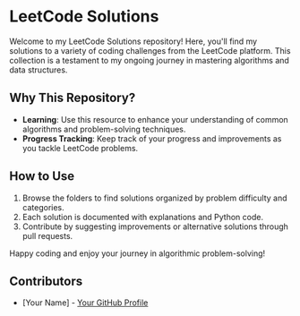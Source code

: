 # LeetCode Solutions

Welcome to my LeetCode Solutions repository! Here, you'll find my solutions to a variety of coding challenges from the LeetCode platform. This collection is a testament to my ongoing journey in mastering algorithms and data structures.

## Why This Repository?

- **Learning**: Use this resource to enhance your understanding of common algorithms and problem-solving techniques.
- **Progress Tracking**: Keep track of your progress and improvements as you tackle LeetCode problems.

## How to Use

1. Browse the folders to find solutions organized by problem difficulty and categories.
2. Each solution is documented with explanations and Python code.
3. Contribute by suggesting improvements or alternative solutions through pull requests.

Happy coding and enjoy your journey in algorithmic problem-solving!

## Contributors

- [Your Name] - [Your GitHub Profile](https://github.com/yourusername)

